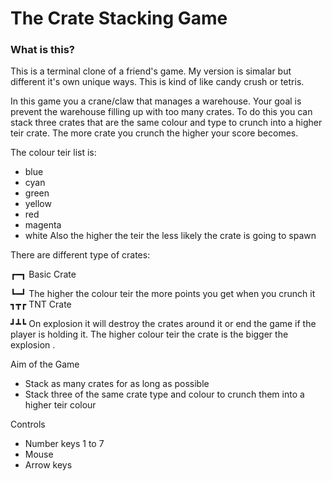 # The Crate Stacking Game

### What is this?
This is a terminal clone of a friend's game. My version is simalar but different it's own unique ways. This is kind of like candy crush or tetris.

In this game you a crane/claw that manages a warehouse. Your goal is prevent the warehouse filling up with too many crates. To do this you can stack three crates that are the same colour and type to crunch into a higher teir crate. The more crate you crunch the higher your score becomes.

The colour teir list is:
- blue
- cyan
- green
- yellow
- red
- magenta
- white
Also the higher the teir the less likely the crate is going to spawn

There are different type of crates:

┏━┓ Basic Crate

┗━┛ The higher the colour teir the more points you get when you crunch it
┓┳┏ TNT Crate

┛┻┗ On explosion it will destroy the crates around it or end the game if the player is holding it. The higher colour teir the crate is the bigger the explosion .

Aim of the Game
- Stack as many crates for as long as possible
- Stack three of the same crate type and colour to crunch them into a higher teir colour

Controls
- Number keys 1 to 7
- Mouse
- Arrow keys